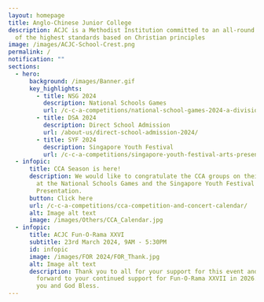 ```yaml
---
layout: homepage
title: Anglo-Chinese Junior College
description: ACJC is a Methodist Institution committed to an all-round education
  of the highest standards based on Christian principles
image: /images/ACJC-School-Crest.png
permalink: /
notification: ""
sections:
  - hero:
      background: /images/Banner.gif
      key_highlights:
        - title: NSG 2024
          description: National Schools Games
          url: /c-c-a-competitions/national-school-games-2024-a-division/
        - title: DSA 2024
          description: Direct School Admission
          url: /about-us/direct-school-admission-2024/
        - title: SYF 2024
          description: Singapore Youth Festival
          url: /c-c-a-competitions/singapore-youth-festival-arts-presentation-2024/
  - infopic:
      title: CCA Season is here!
      description: We would like to congratulate the CCA groups on their achievements
        at the National Schools Games and the Singapore Youth Festival Arts
        Presentation.
      button: Click here
      url: /c-c-a-competitions/cca-competition-and-concert-calendar/
      alt: Image alt text
      image: /images/Others/CCA_Calendar.jpg
  - infopic:
      title: ACJC Fun-O-Rama XXVI
      subtitle: 23rd March 2024, 9AM - 5:30PM
      id: infopic
      image: /images/FOR 2024/FOR_Thank.jpg
      alt: Image alt text
      description: Thank you to all for your support for this event and we look
        forward to your continued support for Fun-O-Rama XXVII in 2026. Thank
        you and God Bless.
---
```

